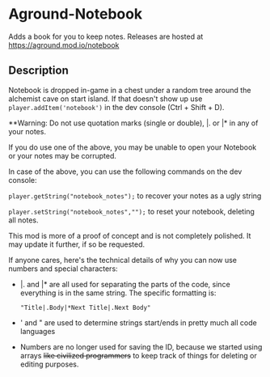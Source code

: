 # Aground-Notebook
Adds a book for you to keep notes. Releases are hosted at https://aground.mod.io/notebook
## Description 
Notebook is dropped in-game in a chest under a random tree around the alchemist cave on start island. If that doesn't show up use `player.addItem('notebook')` in the dev console (Ctrl + Shift + D).

**Warning: Do not use quotation marks (single or double), |. or |\* in any of your notes.

If you do use one of the above, you may be unable to open your Notebook or your notes may be corrupted.

In case of the above, you can use the following commands on the dev console:

`player.getString("notebook_notes");` to recover your notes as a ugly string

`player.setString("notebook_notes","");` to reset your notebook, deleting all notes.

This mod is more of a proof of concept and is not completely polished. It may update it further, if so be requested.

If anyone cares, here's the technical details of why you can now use numbers and special characters:

- |. and |* are all used for separating the parts of the code, since everything is in the same string. The specific formatting is:

      "Title|.Body|*Next Title|.Next Body"

- ' and " are used to determine strings start/ends in pretty much all code languages
- Numbers are no longer used for saving the ID, because we started using arrays ~~like civilized programmers~~ to keep track of things for deleting or editing purposes.
